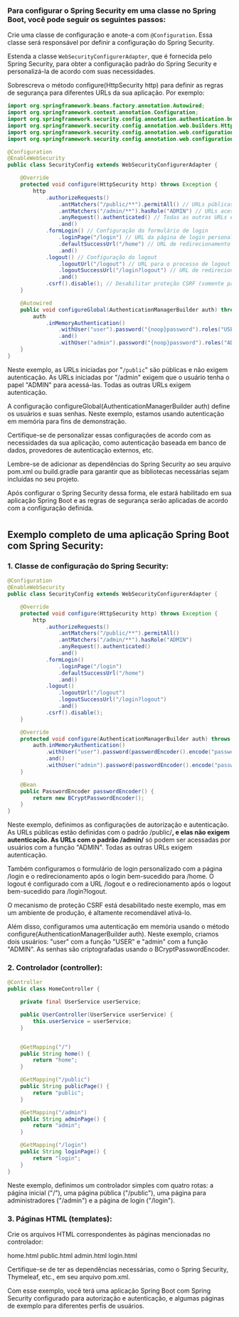 ### Para configurar o Spring Security em uma classe no Spring Boot, você pode seguir os seguintes passos:

Crie uma classe de configuração e anote-a com `@Configuration`. Essa classe será responsável por definir a configuração do Spring Security.

Estenda a classe `WebSecurityConfigurerAdapter`, que é fornecida pelo Spring Security, para obter a configuração padrão do Spring Security e personalizá-la de acordo com suas necessidades.

Sobrescreva o método configure(HttpSecurity http) para definir as regras de segurança para diferentes URLs da sua aplicação. Por exemplo:

```java
import org.springframework.beans.factory.annotation.Autowired;
import org.springframework.context.annotation.Configuration;
import org.springframework.security.config.annotation.authentication.builders.AuthenticationManagerBuilder;
import org.springframework.security.config.annotation.web.builders.HttpSecurity;
import org.springframework.security.config.annotation.web.configuration.EnableWebSecurity;
import org.springframework.security.config.annotation.web.configuration.WebSecurityConfigurerAdapter;

@Configuration
@EnableWebSecurity
public class SecurityConfig extends WebSecurityConfigurerAdapter {

    @Override
    protected void configure(HttpSecurity http) throws Exception {
        http
            .authorizeRequests()
                .antMatchers("/public/**").permitAll() // URLs públicas que não requerem autenticação
                .antMatchers("/admin/**").hasRole("ADMIN") // URLs acessíveis apenas para usuários com papel ADMIN
                .anyRequest().authenticated() // Todas as outras URLs exigem autenticação
                .and()
            .formLogin() // Configuração do formulário de login
                .loginPage("/login") // URL da página de login personalizada
                .defaultSuccessUrl("/home") // URL de redirecionamento após o login bem-sucedido
                .and()
            .logout() // Configuração do logout
                .logoutUrl("/logout") // URL para o processo de logout
                .logoutSuccessUrl("/login?logout") // URL de redirecionamento após o logout bem-sucedido
                .and()
            .csrf().disable(); // Desabilitar proteção CSRF (somente para exemplo, não recomendado em produção)
    }

    @Autowired
    public void configureGlobal(AuthenticationManagerBuilder auth) throws Exception {
        auth
            .inMemoryAuthentication()
                .withUser("user").password("{noop}password").roles("USER") // Configuração de usuário em memória
                .and()
                .withUser("admin").password("{noop}password").roles("ADMIN"); // Configuração de admin em memória
    }
}
```

Neste exemplo, as URLs iniciadas por "`/public`" são públicas e não exigem autenticação. As URLs iniciadas por "/admin" exigem que o usuário tenha o papel "ADMIN" para acessá-las. Todas as outras URLs exigem autenticação.

A configuração configureGlobal(AuthenticationManagerBuilder auth) define os usuários e suas senhas. Neste exemplo, estamos usando autenticação em memória para fins de demonstração.

Certifique-se de personalizar essas configurações de acordo com as necessidades da sua aplicação, como autenticação baseada em banco de dados, provedores de autenticação externos, etc.

Lembre-se de adicionar as dependências do Spring Security ao seu arquivo pom.xml ou build.gradle para garantir que as bibliotecas necessárias sejam incluídas no seu projeto.

Após configurar o Spring Security dessa forma, ele estará habilitado em sua aplicação Spring Boot e as regras de segurança serão aplicadas de acordo com a configuração definida.

#
#

## Exemplo completo de uma aplicação Spring Boot com Spring Security:

### 1. Classe de configuração do Spring Security:

```java
@Configuration
@EnableWebSecurity
public class SecurityConfig extends WebSecurityConfigurerAdapter {

    @Override
    protected void configure(HttpSecurity http) throws Exception {
        http
            .authorizeRequests()
                .antMatchers("/public/**").permitAll()
                .antMatchers("/admin/**").hasRole("ADMIN")
                .anyRequest().authenticated()
                .and()
            .formLogin()
                .loginPage("/login")
                .defaultSuccessUrl("/home")
                .and()
            .logout()
                .logoutUrl("/logout")
                .logoutSuccessUrl("/login?logout")
                .and()
            .csrf().disable();
    }

    @Override
    protected void configure(AuthenticationManagerBuilder auth) throws Exception {
        auth.inMemoryAuthentication()
            .withUser("user").password(passwordEncoder().encode("password")).roles("USER")
            .and()
            .withUser("admin").password(passwordEncoder().encode("password")).roles("ADMIN");
    }

    @Bean
    public PasswordEncoder passwordEncoder() {
        return new BCryptPasswordEncoder();
    }
}
```

Neste exemplo, definimos as configurações de autorização e autenticação. As URLs públicas estão definidas com o padrão /public/**, e elas não exigem autenticação. As URLs com o padrão /admin/** só podem ser acessadas por usuários com a função "ADMIN". Todas as outras URLs exigem autenticação.

Também configuramos o formulário de login personalizado com a página /login e o redirecionamento após o login bem-sucedido para /home. O logout é configurado com a URL /logout e o redirecionamento após o logout bem-sucedido para /login?logout.

O mecanismo de proteção CSRF está desabilitado neste exemplo, mas em um ambiente de produção, é altamente recomendável ativá-lo.

Além disso, configuramos uma autenticação em memória usando o método configure(AuthenticationManagerBuilder auth). Neste exemplo, criamos dois usuários: "user" com a função "USER" e "admin" com a função "ADMIN". As senhas são criptografadas usando o BCryptPasswordEncoder.

### 2. Controlador (controller):

```java
@Controller
public class HomeController {

    private final UserService userService;

    public UserController(UserService userService) {
        this.userService = userService;
    }


    @GetMapping("/")
    public String home() {
        return "home";
    }

    @GetMapping("/public")
    public String publicPage() {
        return "public";
    }

    @GetMapping("/admin")
    public String adminPage() {
        return "admin";
    }

    @GetMapping("/login")
    public String loginPage() {
        return "login";
    }
}
```
Neste exemplo, definimos um controlador simples com quatro rotas: a página inicial ("/"), uma página pública ("/public"), uma página para administradores ("/admin") e a página de login ("/login").

### 3. Páginas HTML (templates):

Crie os arquivos HTML correspondentes às páginas mencionadas no controlador:

home.html
public.html
admin.html
login.html

Certifique-se de ter as dependências necessárias, como o Spring Security, Thymeleaf, etc., em seu arquivo pom.xml.

Com esse exemplo, você terá uma aplicação Spring Boot com Spring Security configurado para autorização e autenticação, e algumas páginas de exemplo para diferentes perfis de usuários.




